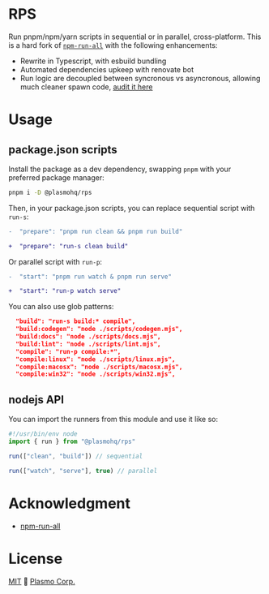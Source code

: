 # RPS

Run pnpm/npm/yarn scripts in sequential or in parallel, cross-platform. This is a hard fork of [`npm-run-all`](https://github.com/mysticatea/npm-run-all/) with the following enhancements:

- Rewrite in Typescript, with esbuild bundling
- Automated dependencies upkeep with renovate bot
- Run logic are decoupled between syncronous vs asyncronous, allowing much cleaner spawn code, [audit it here](https://github.com/PlasmoHQ/rps/blob/main/src/core/run-task-list.ts#L50-L57)

# Usage

## package.json scripts

Install the package as a dev dependency, swapping `pnpm` with your preferred package manager:

```bash
pnpm i -D @plasmohq/rps
```

Then, in your package.json scripts, you can replace sequential script with `run-s`:

```diff
-  "prepare": "pnpm run clean && pnpm run build"

+  "prepare": "run-s clean build"
```

Or parallel script with `run-p`:

```diff
-  "start": "pnpm run watch & pnpm run serve"

+  "start": "run-p watch serve"
```

You can also use glob patterns:

```json
  "build": "run-s build:* compile",
  "build:codegen": "node ./scripts/codegen.mjs",
  "build:docs": "node ./scripts/docs.mjs",
  "build:lint": "node ./scripts/lint.mjs",
  "compile": "run-p compile:*",
  "compile:linux": "node ./scripts/linux.mjs",
  "compile:macosx": "node ./scripts/macosx.mjs",
  "compile:win32": "node ./scripts/win32.mjs",
```

## nodejs API

You can import the runners from this module and use it like so:

```ts
#!/usr/bin/env node
import { run } from "@plasmohq/rps"

run(["clean", "build"]) // sequential

run(["watch", "serve"], true) // parallel
```

# Acknowledgment

- [npm-run-all](https://github.com/mysticatea/npm-run-all/)

# License

[MIT](./license) 🚀 [Plasmo Corp.](https://plasmo.com)
